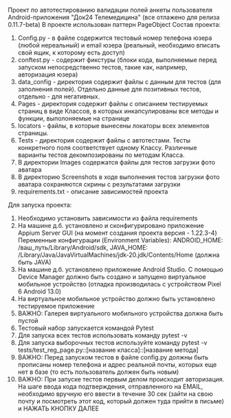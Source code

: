 Проект по автотестированию валидации полей анкеты пользователя Android-приложения "Док24 Телемедицина" (все отлажено 
для релиза 0.11.7-beta)
В проекте использован паттерн PageObject
Состав проекта:
1. Config.py - в файле содержится тестовый номер телефона юзера (любой нереальный) и email юзера (реальный, необходимо 
вписать свой ящик, к которому есть доступ)
2. conftest.py - содержит фикстуры (блоки кода, выполняемые перед запуском непосредственно тестов, такие как, например,
авторизация юзера)
3. data_config - директория содержит файлы с данным для тестов (для заполнения полей). Отдельно данные для позитивных
тестов, отдельно - для негативных. 
4. Pages - директория содержит файлы с описанием тестируемых страниц в виде Классов, в которых инкапсулированы все 
методы и функции, выполоняемые на странице
5. locators - файлы, в которые вынесены локаторы всех элементов страницы. 
6. Tests - директория содержит файлы с автотестами. Тесты конкретного поля соответствует одному Классу.
Различные варианты тестов декомпозированы по методам Класса.
7. В директории Images содержатся файлы для тестов загрузки фото аватара
8. В директорию Screenshots в ходе выполнения тестов загрузки фото аватара сохраняются скрины с результатами загрузки
9. requirements.txt - описание зависимостей проекта

Для запуска проекта:
1. Необходимо установить зависимости из файла requirements
2. На машине д.б. установлено и сконфигурировано приложение Appium Server GUI (на момент создания проекта версия - 1.22.3-4)
Переменные конфигурации (Environment Variables): ANDROID_HOME: /ваш_путь/Library/Android/sdk, 
JAVA_HOME: /Library/Java/JavaVirtualMachines/jdk-20.jdk/Contents/Home (должна быть JAVA)
3. На машине д.б. установлено приложение Android Studio. С помощью Device Manager должно быть создано и запущено 
виртуальное мобильное устройство (отладка производилась с устройством Pixel 6 Android 13.0)
4. На виртуальное мобильное устройство должно быть установлено тестируемое приложение
5. ВАЖНО: Галерея виртуального мобильного устройства должна быть пустой
6. Тестовый набор запускается командой Pytest
7. Для запуска всех тестов использовать команду pytest -v
8. Для запуска выборочных тестов используйте команду pytest -v tests/test_reg_page.py::[название класса]::[название метода]
9. ВАЖНО: Перед запуском тестов в файле config.py должны быть прописаны номер телефона и адрес реальной почты, 
которых еще нет в базе (то есть пользователь должен быть новым)
10. ВАЖНО: При запуске тестов первым делом происходит авторизация. На шаге ввода кода подтверждения, отправленного на
EMAIL, необходимо вручную его ввести в течение 30 сек (зайти на свою почту и посмотреть этот код, который должен
туда прийти в письме) и НАЖАТЬ КНОПКУ ДАЛЕЕ


